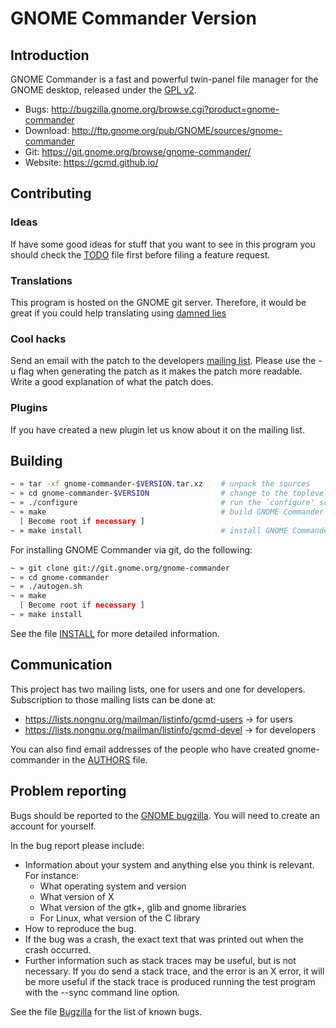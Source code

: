 # GNOME Commander Version #

## Introduction ##

GNOME Commander is a fast and powerful twin-panel file manager for the GNOME desktop, 
released under the [GPL v2](https://www.gnu.org/licenses/gpl-2.0.html).

* Bugs: http://bugzilla.gnome.org/browse.cgi?product=gnome-commander
* Download: http://ftp.gnome.org/pub/GNOME/sources/gnome-commander
* Git: https://git.gnome.org/browse/gnome-commander/
* Website: https://gcmd.github.io/

## Contributing ##

### Ideas ###

If have some good ideas for stuff that you want to see in this program you
should check the [TODO](TODO) file first before filing a feature request. 

### Translations ###

This program is hosted on the GNOME git server. Therefore, it would be 
great if you could help translating using [damned lies](https://l10n.gnome.org/)

### Cool hacks ###

Send an email with the patch to the developers [mailing list](https://lists.nongnu.org/mailman/listinfo/gcmd-devel).
Please use the -u flag when generating the patch as it makes the patch
more readable. Write a good explanation of what the patch does.

### Plugins ###

If you have created a new plugin let us know about it on the mailing list.


## Building ##

```bash
~ » tar -xf gnome-commander-$VERSION.tar.xz    # unpack the sources
~ » cd gnome-commander-$VERSION                # change to the toplevel directory
~ » ./configure                                # run the `configure' script
~ » make                                       # build GNOME Commander
  [ Become root if necessary ]
~ » make install                               # install GNOME Commander
```

For installing GNOME Commander via git, do the following:

```bash
~ » git clone git://git.gnome.org/gnome-commander
~ » cd gnome-commander
~ » ./autogen.sh
~ » make
  [ Become root if necessary ]
~ » make install
```

See the file [INSTALL](INSTALL) for more detailed information.

## Communication ##

This project has two mailing lists, one for users and one for developers.
Subscription to those mailing lists can be done at:

* https://lists.nongnu.org/mailman/listinfo/gcmd-users -> for users
* https://lists.nongnu.org/mailman/listinfo/gcmd-devel -> for developers

You can also find email addresses of the people who have created gnome-commander
in the [AUTHORS](AUTHORS) file.


## Problem reporting ##

Bugs should be reported to the [GNOME bugzilla](http://bugzilla.gnome.org/browse.cgi?product=gnome-commander).
You will need to create an account for yourself.

In the bug report please include:

* Information about your system and anything else you think is relevant.
For instance:
  * What operating system and version
  * What version of X
  * What version of the gtk+, glib and gnome libraries
  * For Linux, what version of the C library
* How to reproduce the bug.
* If the bug was a crash, the exact text that was printed out when the
  crash occurred.
* Further information such as stack traces may be useful, but is not
  necessary. If you do send a stack trace, and the error is an X error,
  it will be more useful if the stack trace is produced running the test
  program with the --sync command line option.

See the file [Bugzilla](http://bugzilla.gnome.org/browse.cgi?product=gnome-commander) for the list of known bugs.

